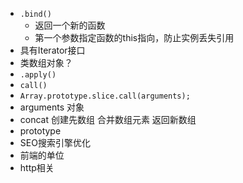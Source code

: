 - `.bind() `
  - 返回一个新的函数
  - 第一个参数指定函数的this指向，防止实例丢失引用
- 具有Iterator接口
- 类数组对象？ 
- `.apply()`  
- `call()`
- `Array.prototype.slice.call(arguments);`  
- arguments 对象
- concat 创建先数组 合并数组元素 返回新数组
- prototype
- SEO搜索引擎优化
- 前端的单位
- http相关